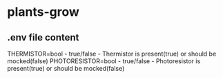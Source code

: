 # plants-grow

## .env file content

THERMISTOR=bool - true/false - Thermistor is present(true) or should be mocked(false)
PHOTORESISTOR=bool - true/false - Photoresistor is present(true) or should be mocked(false)
